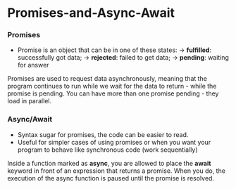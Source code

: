 # Promises-and-Async-Await

### Promises
- Promise is an object that can be in one of these states: 
-> **fulfilled**: successfully got data;
-> **rejected**: failed to get data;
-> **pending**: waiting for answer

Promises are used to request data asynchronously, meaning that the program continues to run while we wait for the data to return - while the promise is pending.
You can have more than one promise pending - they load in parallel.

### Async/Await
- Syntax sugar for promises, the code can be easier to read.
- Useful for simpler cases of using promises or when you want your program to behave like synchronous code (work sequentially)

Inside a function marked as **async**, you are allowed to place the **await** keyword in front of an expression that returns a promise. When you do, the execution of the async function is paused until the promise is resolved.